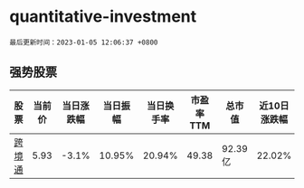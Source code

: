 # quantitative-investment

`最后更新时间：2023-01-05 12:06:37 +0800`

## 强势股票

|股票|当前价|当日涨跌幅|当日振幅|当日换手率|市盈率TTM|总市值|近10日涨跌幅|
|----|----|----|----|----|----|----|----|
|[跨境通](https://xueqiu.com/S/SZ002640)|5.93|-3.1%|10.95%|20.94%|49.38|92.39亿|22.02%|
